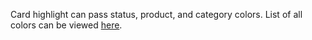 Card highlight can pass status, product, and category colors. List of all colors can be viewed <a href="https://playbook.powerapp.cloud/visual_guidelines/colors" target="_blank">here</a>.